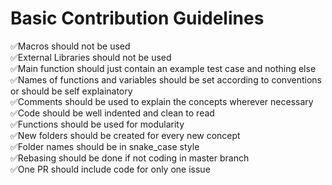 # Basic Contribution Guidelines

✅Macros should not be used<br>
✅External Libraries should not be used<br>
✅Main function should just contain an example test case and nothing else<br>
✅Names of functions and variables should be set according to conventions or should be self explainatory<br>
✅Comments should be used to explain the concepts wherever necessary<br>
✅Code should be well indented and clean to read<br>
✅Functions should be used for modularity<br>
✅New folders should be created for every new concept<br>
✅Folder names should be in snake_case style<br>
✅Rebasing should be done if not coding in master branch<br>
✅One PR should include code for only one issue<br>
